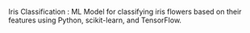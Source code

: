 Iris Classification :
ML Model for classifying iris flowers based on their features using Python, scikit-learn, and TensorFlow.
